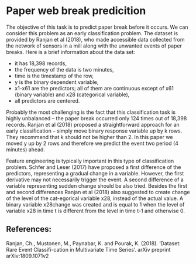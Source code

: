 # Paper web break predicition

The objective of this task is to predict paper break before it occurs. We can consider this problem as an early classification problem. The dataset is provided by Ranjan et al (2018), who made accessible data collected from the network of sensors in a mill along with the unwanted events of paper breaks. Here is a brief information about the data set:

- it has 18,398 records,
- the frequency of the data is two minutes,
- time is the timestamp of the row,
- y is the binary dependent variable,
- x1-x61 are the predictors; all of them are continuous except of x61 (binary variable) and x28 (categorical variable),
- all predictors are centered.

Probably the most challenging is the fact that this classification task is highly unbalanced – the paper break occurred only 124 times out of 18,398 records. Ranjan et al (2018) proposed a straightforward approach for an early classification – simply move binary response variable up by k rows. They recommend that k should not be higher than 2. In this paper we moved y up by 2 rows and therefore we predict the event two period (4 minutes) ahead.

Feature engineering is typically important in this type of classification problem. Schfer and Leser (2017) have proposed a first difference of the predictors, representing a gradual change in a variable. However, the first derivative may not necessarily trigger the event. A second difference of a variable representing sudden change should be also tried. Besides the first and second differences Ranjan et al (2018) also suggested to create change of the level of the cat-egorical variable x28, instead of the actual value. A binary variable x28change was created and is equal to 1 when the level of variable x28 in time t is different from the level in time t-1 and otherwise 0.

## References: 
Ranjan, Ch., Mustonen, M., Paynabar, K. and Pourak, K. (2018). ‘Dataset: Rare Event Classifi-cation in Multivariate Time Series’. arXiv preprint arXiv:1809.1071v2
